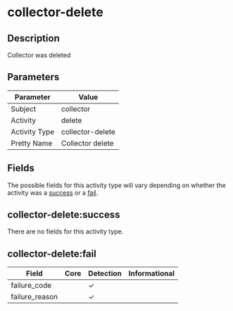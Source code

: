 collector-delete
================

Description
-----------
Collector was deleted

Parameters
----------
| Parameter     | Value            |
| ------------- | ---------------- |
| Subject       | collector        |
| Activity      | delete           |
| Activity Type | collector-delete |
| Pretty Name   | Collector delete |


Fields
------

The possible fields for this activity type will vary depending on whether the activity was a [success](#collector-deletesuccess) or a [fail](#collector-deletefail).


collector-delete:success
------------------------

There are no fields for this activity type.


collector-delete:fail
---------------------

| Field          | Core | Detection | Informational |
| -------------- | ---- | --------- | ------------- |
| failure_code   |      | &#10003;  |               |
| failure_reason |      | &#10003;  |               |